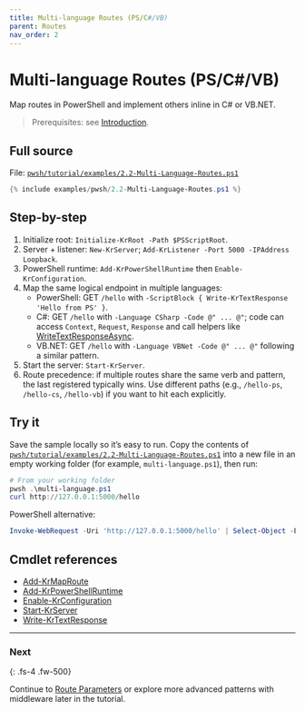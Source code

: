```yaml
---
title: Multi-language Routes (PS/C#/VB)
parent: Routes
nav_order: 2
---
```


# Multi-language Routes (PS/C#/VB)

Map routes in PowerShell and implement others inline in C# or VB.NET.

> Prerequisites: see [Introduction][Introduction].

## Full source

File: [`pwsh/tutorial/examples/2.2-Multi-Language-Routes.ps1`][2.2-Multi-Language-Routes.ps1]

```powershell
{% include examples/pwsh/2.2-Multi-Language-Routes.ps1 %}
```

## Step-by-step

1. Initialize root: `Initialize-KrRoot -Path $PSScriptRoot`.
2. Server + listener: `New-KrServer`; `Add-KrListener -Port 5000 -IPAddress Loopback`.
3. PowerShell runtime: `Add-KrPowerShellRuntime` then `Enable-KrConfiguration`.
4. Map the same logical endpoint in multiple languages:
    - PowerShell: GET `/hello` with `-ScriptBlock { Write-KrTextResponse 'Hello from PS' }`.
    - C#: GET `/hello` with `-Language CSharp -Code @" ... @"`; code can access `Context`, `Request`, `Response` and call helpers like [WriteTextResponseAsync][WriteTextResponseAsync].
    - VB.NET: GET `/hello` with `-Language VBNet -Code @" ... @"` following a similar pattern.
5. Start the server: `Start-KrServer`.
6. Route precedence: if multiple routes share the same verb and pattern, the last
    registered typically wins. Use different paths (e.g., `/hello-ps`, `/hello-cs`,
    `/hello-vb`) if you want to hit each explicitly.

## Try it

Save the sample locally so it’s easy to run. Copy the contents of
[`pwsh/tutorial/examples/2.2-Multi-Language-Routes.ps1`][2.2-Multi-Language-Routes.ps1]
into a new file in an empty working folder (for example, `multi-language.ps1`), then run:

```powershell
# From your working folder
pwsh .\multi-language.ps1
curl http://127.0.0.1:5000/hello
```

PowerShell alternative:

```powershell
Invoke-WebRequest -Uri 'http://127.0.0.1:5000/hello' | Select-Object -ExpandProperty Content
```

## Cmdlet references

- [Add-KrMapRoute][Add-KrMapRoute]
- [Add-KrPowerShellRuntime][Add-KrPowerShellRuntime]
- [Enable-KrConfiguration][Enable-KrConfiguration]
- [Start-KrServer][Start-KrServer]
- [Write-KrTextResponse][Write-KrTextResponse]

---

### Next

{: .fs-4 .fw-500}

Continue to [Route Parameters][Next] or explore more advanced patterns with middleware later in the tutorial.

[2.2-Multi-Language-Routes.ps1]: /pwsh/tutorial/examples/2.2-Multi-Language-Routes.ps1
[Add-KrMapRoute]: /pwsh/cmdlets/Add-KrMapRoute
[Add-KrPowerShellRuntime]: /pwsh/cmdlets/Add-KrPowerShellRuntime
[Enable-KrConfiguration]: /pwsh/cmdlets/Enable-KrConfiguration
[Start-KrServer]: /pwsh/cmdlets/Start-KrServer
[Write-KrTextResponse]: /pwsh/cmdlets/Write-KrTextResponse
[WriteTextResponseAsync]: /docs/cs/api/Kestrun.Models/KestrunResponse/WriteTextResponse
[Next]: ./3.Route-Parameters
[Introduction]: ../1.introduction/index#prerequisites
